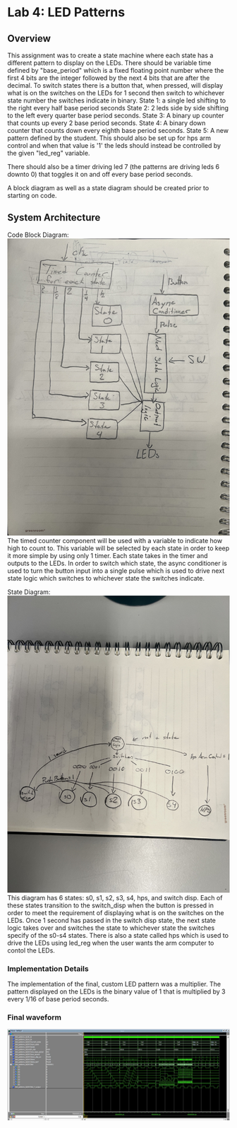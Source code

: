 # Lab 4: LED Patterns

## Overview
This assignment was to create a state machine where each state has a different pattern to display on the LEDs.
There should be variable time defined by "base_period" which is a fixed floating point number where the first 4 bits are the integer followed by the next
4 bits that are after the decimal.
To switch states there is a button that, when pressed, will display what is on the switches on the LEDs for 1 second then switch to whichever state number the switches indicate in binary.
State 1: a single led shifting to the right every half base period seconds
State 2: 2 leds side by side shifting to the left every quarter base period seconds.
State 3: A binary up counter that counts up every 2 base period seconds.
State 4: A binary down counter that counts down every eighth base period seconds.
State 5: A new pattern defined by the student.
This should also be set up for hps arm control and when that value is '1' the leds should instead be controlled by the given "led_reg" variable.

There should also be a timer driving led 7 (the patterns are driving leds 6 downto 0) that toggles it on and off every base period seconds.

A block diagram as well as a state diagram should be created prior to starting on code.

## System Architecture
Code Block Diagram:
![block diagram](assets/LED_patterns_block_diagram.jpg)
The timed counter component will be used with a variable to indicate how high to count to. This variable will be selected by each state in order to keep it more simple by using only 1 timer. Each state takes in the timer and outputs to the LEDs. In order to switch which state, the async conditioner is used to turn the button input into a single pulse which is used to drive next state logic which switches to whichever state the switches indicate.

State Diagram:
![state diagram](assets/LED_patterns_state_diagram.jpg)
This diagram has 6 states: s0, s1, s2, s3, s4, hps, and switch disp. Each of these states transition to the switch_disp when the button is pressed in order to meet the requirement of displaying what is on the switches on the LEDs. Once 1 second has passed in the switch disp state, the next state logic takes over and switches the state to whichever state the switches specify of the s0-s4 states. There is also a state called hps which is used to drive the LEDs using led_reg when the user wants the arm computer to contol the LEDs. 

### Implementation Details
The implementation of the final, custom LED pattern was a multiplier. The pattern displayed on the LEDs is the binary value of 1 that is multiplied by 3 every 1/16 of base period seconds. 

### Final waveform
![waveform](assets/LED_patterns_waveform.jpg)
